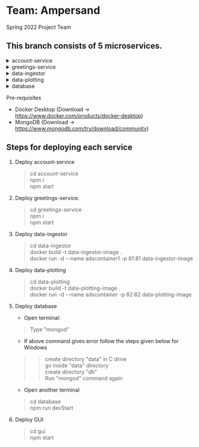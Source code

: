 # Team: Ampersand
Spring 2022 Project Team 

## This branch consists of 5 microservices.
<details>
           <summary>account-service</summary>
           <p>Contains google-authentication for user</p>
</details>
<details>
           <summary>greetings-service</summary>
           <p>Fetches username from google-authentication service</p>
</details>
<details>
           <summary>data-ingestor</summary>
           <p>Fetches URL from AWS</p>
</details>
<details>
           <summary>data-plotting</summary>
           <p>Plots the image from file</p>
</details>
<details>
           <summary>database</summary>
           <p>Keeps record of all user history</p>
</details>

Pre-requisites
- Docker Desktop (Download -> https://www.docker.com/products/docker-desktop)
- MongoDB (Download -> https://www.mongodb.com/try/download/community)

## Steps for deploying each service

1. Deploy account-service
    > cd account-service</br>
    > npm i</br>
    > npm start</br>

2. Deploy greetings-service.
    > cd greetings-service</br>
    > npm i</br>
    > npm start</br>

3. Deploy data-ingestor
    > cd data-ingestor</br>
    > docker build -t data-ingestor-image .</br>
    > docker run -d --name adscontainer1 -p 81:81 data-ingestor-image</br>

4. Deploy data-plotting
    > cd data-plotting</br>
    > docker build -t data-plotting-image .</br>
    > docker run -d --name adscontainer -p 82:82 data-plotting-image</br>

5. Deploy database
    - Open terminal: 
    > Type "mongod" </br>
    - If above command gives error follow the steps given below for Windows</br>
    >> create directory "data" in C drive</br>
    >> go inside "data" directory</br>
    >> create directory "db"</br>
    >> Run "mongod" command again</br>
    - Open another terminal</br>
    > cd database</br>
    > npm run devStart</br>
    
6. Deploy GUI
    > cd gui</br>
    > npm start</br>

